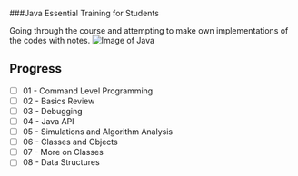 ###Java Essential Training for Students

Going through the course and attempting to make own implementations of the codes with notes.
![Image of Java](https://blog.gypsyengineer.com/wp-content/uploads/2016/08/java_logo.png)

## Progress

- [ ] 01 - Command Level Programming
- [ ] 02 - Basics Review
- [ ] 03 - Debugging
- [ ] 04 - Java API
- [ ] 05 - Simulations and Algorithm Analysis
- [ ] 06 - Classes and Objects
- [ ] 07 - More on Classes
- [ ] 08 - Data Structures
